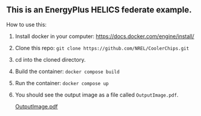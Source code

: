 

## This is an EnergyPlus HELICS federate example. 

How to use this:

1. Install docker in your computer:
	https://docs.docker.com/engine/install/

2. Clone this repo:
    `git clone https://github.com/NREL/CoolerChips.git`
3. cd into the cloned directory. 
4. Build the container:
`docker compose build`
5. Run the container:
	`docker compose up`
6. You should see the output image as a file called `OutputImage.pdf`.


	[OutputImage.pdf](https://github.com/NREL/CoolerChips/files/13845905/OutputImage.pdf)
	

